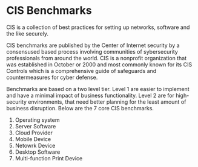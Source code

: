 # CIS Benchmarks

CIS is a collection of best practices for setting up networks, software and the like securely.

CIS benchmarks are published by the Center of Internet security by a consensused based process involving communities of sybersecurity professionals from around the world. CIS is a nonprofit organization that was established in October or 2000 and most commonly known for its CIS Controls which is a comprehensive guide of safeguards and countermeasures for cyber defense.

Benchmarks are based on a two level tier.  Level 1 are easier to implement and have a minimal impact of business functionality.  Level 2 are for high-security environments, that need better planning for the least amount of business disruption. Below are the 7 core CIS benchmarks.

1. Operating system 
2. Server Software
3. Cloud Provider
4. Mobile Device
5. Netowrk Device
6. Desktop Software
7. Multi-function Print Device